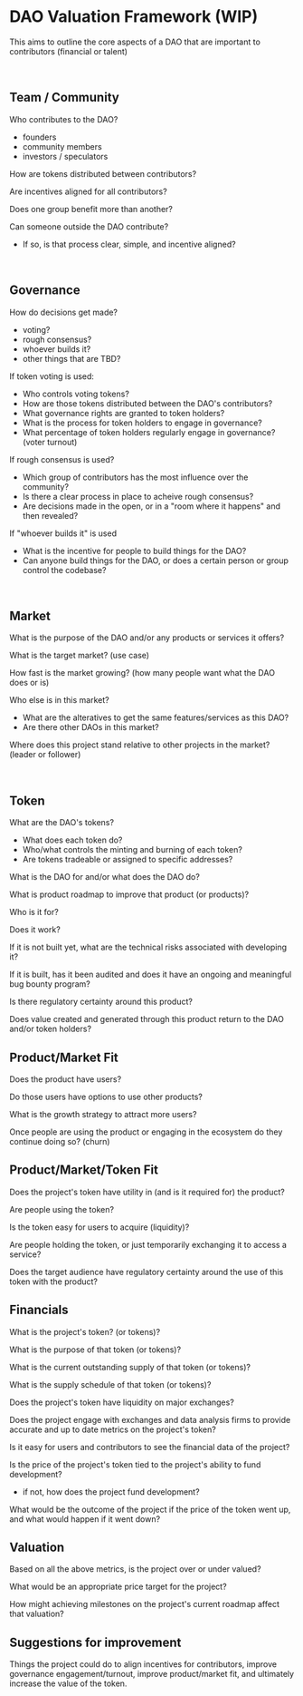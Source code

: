 # DAO Valuation Framework (WIP)

This aims to outline the core aspects of a DAO that are important to contributors (financial or talent)

<br>

## Team / Community

Who contributes to the DAO?
- founders
- community members
- investors / speculators

How are tokens distributed between contributors?

Are incentives aligned for all contributors?

Does one group benefit more than another?

Can someone outside the DAO contribute?
- If so, is that process clear, simple, and incentive aligned? 

<br>

## Governance

How do decisions get made?
- voting?
- rough consensus? 
- whoever builds it?
- other things that are TBD?

If token voting is used:
- Who controls voting tokens?
- How are those tokens distributed between the DAO's contributors?
- What governance rights are granted to token holders?
- What is the process for token holders to engage in governance?
- What percentage of token holders regularly engage in governance? (voter turnout)

If rough consensus is used?
- Which group of contributors has the most influence over the community?
- Is there a clear process in place to acheive rough consensus?
- Are decisions made in the open, or in a "room where it happens" and then revealed?

If "whoever builds it" is used
- What is the incentive for people to build things for the DAO?
- Can anyone build things for the DAO, or does a certain person or group control the codebase?

<br>

## Market

What is the purpose of the DAO and/or any products or services it offers?

What is the target market? (use case)

How fast is the market growing? (how many people want what the DAO does or is)

Who else is in this market?
- What are the alteratives to get the same features/services as this DAO?
- Are there other DAOs in this market?

Where does this project stand relative to other projects in the market? (leader or follower)

<br>

## Token

What are the DAO's tokens?
- What does each token do?
- Who/what controls the minting and burning of each token?
- Are tokens tradeable or assigned to specific addresses?

What is the DAO for and/or what does the DAO do?

What is product roadmap to improve that product (or products)?

Who is it for?

Does it work?

If it is not built yet, what are the technical risks associated with developing it?

If it is built, has it been audited and does it have an ongoing and meaningful bug bounty program?

Is there regulatory certainty around this product?

Does value created and generated through this product return to the DAO and/or token holders?

## Product/Market Fit

Does the product have users?

Do those users have options to use other products?

What is the growth strategy to attract more users?

Once people are using the product or engaging in the ecosystem do they continue doing so? (churn)

## Product/Market/Token Fit

Does the project's token have utility in (and is it required for) the product?

Are people using the token?

Is the token easy for users to acquire (liquidity)?

Are people holding the token, or just temporarily exchanging it to access a service?

Does the target audience have regulatory certainty around the use of this token with the product?

## Financials

What is the project's token? (or tokens)?

What is the purpose of that token (or tokens)?

What is the current outstanding supply of that token (or tokens)?

What is the supply schedule of that token (or tokens)?

Does the project's token have liquidity on major exchanges?

Does the project engage with exchanges and data analysis firms to provide accurate and up to date metrics on the project's token?

Is it easy for users and contributors to see the financial data of the project?

Is the price of the project's token tied to the project's ability to fund development?
- if not, how does the project fund development?

What would be the outcome of the project if the price of the token went up, and what would happen if it went down?

## Valuation

Based on all the above metrics, is the project over or under valued?

What would be an appropriate price target for the project?

How might achieving milestones on the project's current roadmap affect that valuation?

## Suggestions for improvement

Things the project could do to align incentives for contributors, improve governance engagement/turnout, improve product/market fit, and ultimately increase the value of the token.
















